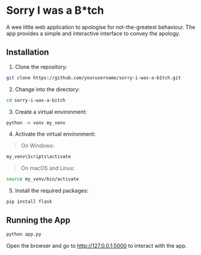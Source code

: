 # Sorry I was a B\*tch

A wee little web application to apologise for not-the-greatest behaviour. The app provides a simple and interactive interface to convey the apology.

## Installation

1. Clone the repository:

```bash
git clone https://github.com/yourusername/sorry-i-was-a-b1tch.git
```

2. Change into the directory:

```bash
cd sorry-i-was-a-bitch
```

3. Create a virtual environment:

```bash
python -m venv my_venv
```

4. Activate the virtual environment:

> On Windows:

```bash
my_venv\Scripts\activate
```

> On macOS and Linux:

```bash
source my_venv/bin/activate
```

5. Install the required packages:

```bash
pip install flask
```

## Running the App

```bash
python app.py
```

Open the browser and go to http://127.0.0.1:5000 to interact with the app.
